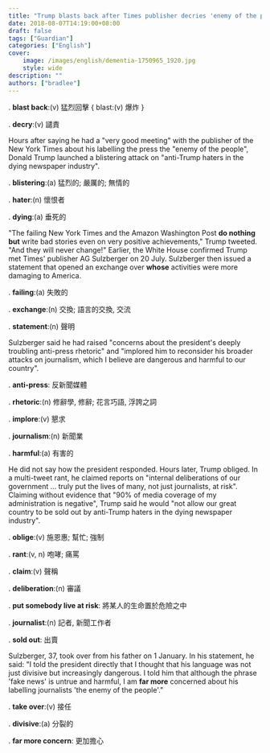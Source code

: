 ```yaml
---
title: "Trump blasts back after Times publisher decries 'enemy of the people' attacks"
date: 2018-08-07T14:19:00+08:00
draft: false
tags: ["Guardian"]
categories: ["English"]
cover:
    image: /images/english/dementia-1750965_1920.jpg
    style: wide
description: ""
authors: ["bradlee"]
---
```

. **blast back**:(v) 猛烈回擊 { blast:(v) 爆炸 }

. **decry**:(v) 譴責

Hours after saying he had a "very good meeting" with the publisher of the New York Times about his labelling the press the "enemy of the people", Donald Trump launched a blistering attack on "anti-Trump haters in the dying newspaper industry".

. **blistering**:(a) 猛烈的; 嚴厲的; 無情的

. **hater**:(n) 懷恨者

. **dying**:(a) 垂死的

"The failing New York Times and the Amazon Washington Post **do nothing but** write bad stories even on very positive achievements," Trump tweeted. "And they will never change!" Earlier, the White House confirmed Trump met Times' publisher AG Sulzberger on 20 July. Sulzberger then issued a statement that opened an exchange over **whose** activities were more damaging to America.

. **failing**:(a) 失敗的

. **exchange**:(n) 交換; 語言的交換, 交流

. **statement**:(n) 聲明

Sulzberger said he had raised "concerns about the president's deeply troubling anti-press rhetoric" and "implored him to reconsider his broader attacks on journalism, which I believe are dangerous and harmful to our country".

. **anti-press**: 反新聞媒體

. **rhetoric**:(n) 修辭學, 修辭; 花言巧語, 浮誇之詞

. **implore**:(v) 懇求

. **journalism**:(n) 新聞業

. **harmful**:(a) 有害的

He did not say how the president responded. Hours later, Trump obliged. In a multi-tweet rant, he claimed reports on "internal deliberations of our government ... truly put the lives of many, not just journalists, at risk". Claiming without evidence that "90% of media coverage of my administration is negative", Trump said he would "not allow our great country to be sold out by anti-Trump haters in the dying newspaper industry".

. **oblige**:(v) 施恩惠; 幫忙; 強制

. **rant**:(v, n) 咆哮; 痛罵

. **claim**:(v) 聲稱

. **deliberation**:(n) 審議

. **put somebody live at risk**: 將某人的生命置於危險之中

. **journalist**:(n) 記者, 新聞工作者

. **sold out**: 出賣

Sulzberger, 37, took over from his father on 1 January. In his statement, he said: "I told the president directly that I thought that his language was not just divisive but increasingly dangerous. I told him that although the phrase 'fake news' is untrue and harmful, I am **far more** concerned about his labelling journalists 'the enemy of the people'."

. **take over**:(v) 接任

. **divisive**:(a) 分裂的

. **far more concern**: 更加擔心
